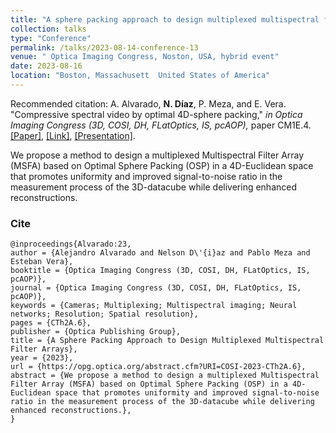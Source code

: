```yaml
---
title: "A sphere packing approach to design multiplexed multispectral filter arrays"
collection: talks
type: "Conference"
permalink: /talks/2023-08-14-conference-13
venue: " Optica Imaging Congress, Noston, USA, hybrid event"
date: 2023-08-16
location: "Boston, Massachusett  United States of America"
---
```

Recommended citation: A. Alvarado, **N. Díaz**, P. Meza, and E. Vera. "Compressive spectral video by optimal 4D-sphere packing," <i>in Optica Imaging Congress (3D, COSI, DH, FLatOptics, IS, pcAOP),</i> paper CM1E.4. [[Paper]](https://nelson10.github.io/files/Conference12.pdf), [[Link]](https://opg.optica.org/ViewMedia.cfm?uri=COSI-2023-CM1E.4&seq=0), [[Presentation]](https://nelson10.github.io/files/Presentation_COSI_2023.pdf).

We propose a method to design a multiplexed Multispectral Filter Array (MSFA) based on Optimal Sphere Packing (OSP) in a 4D-Euclidean space that promotes uniformity and improved signal-to-noise ratio in the measurement process of the 3D-datacube while delivering enhanced reconstructions.

### Cite

```
@inproceedings{Alvarado:23,
author = {Alejandro Alvarado and Nelson D\'{i}az and Pablo Meza and Esteban Vera},
booktitle = {Optica Imaging Congress (3D, COSI, DH, FLatOptics, IS, pcAOP)},
journal = {Optica Imaging Congress (3D, COSI, DH, FLatOptics, IS, pcAOP)},
keywords = {Cameras; Multiplexing; Multispectral imaging; Neural networks; Resolution; Spatial resolution},
pages = {CTh2A.6},
publisher = {Optica Publishing Group},
title = {A Sphere Packing Approach to Design Multiplexed Multispectral Filter Arrays},
year = {2023},
url = {https://opg.optica.org/abstract.cfm?URI=COSI-2023-CTh2A.6},
abstract = {We propose a method to design a multiplexed Multispectral Filter Array (MSFA) based on Optimal Sphere Packing (OSP) in a 4D-Euclidean space that promotes uniformity and improved signal-to-noise ratio in the measurement process of the 3D-datacube while delivering enhanced reconstructions.},
}
```
